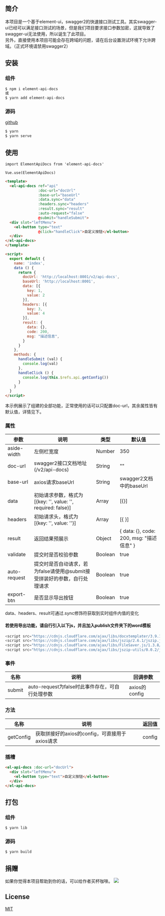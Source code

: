 ## 简介

本项目是一个基于element-ui，swagger2的快速接口测试工具。其实swagger-ui已经可以满足接口测试的场景，但是我们项目要求接口参数加密，这就导致了swagger-ui无法使用，所以诞生了此项目。<br>
另外，直接使用本项目可能会存在跨域的问题，请在后台设置测试环境下允许跨域。（正式环境请禁用swagger2）

## 安装

### 组件

```sh
$ npm i element-api-docs
或
$ yarn add element-api-docs
```

### 源码

<a href="https://github.com/sscfaith/element-api-docs" target="_blank">github</a>

```sh
$ yarn
$ yarn serve
```

## 使用

```
import ElementApiDocs from 'element-api-docs'

Vue.use(ElementApiDocs)
```

```html
<template>
  <el-api-docs ref="api"
               :doc-url="docUrl"
               :base-url="baseUrl"
               :data.sync="data"
               :headers.sync="headers"
               :result.sync="result"
               :auto-request="false"
               @submit="handleSubmit">
  <div slot="leftMenu">
    <el-button type="text"
               @click="handleClick">自定义按钮</el-button>
  </div>
</el-api-docs>
</template>

<script>
  export default {
    name: 'index',
    data () {
      return {
        docUrl: 'http://localhost:8001/v2/api-docs',
        baseUrl: 'http://localhost:8001',
        data: [{
          key: 1,
          value: 2
        }],
        headers: [{
          key: 3,
          value: 4
        }],
        result: {
          data: {},
          code: 200,
          msg: "描述信息",
        }
      }
    },
    methods: {
      handleSubmit (val) {
        console.log(val)
      },
      handleClick () {
        console.log(this.$refs.api.getConfig())
      }
    }
  }
</script>
```
本示例展示了组建的全部功能，正常使用的话可以只配置doc-url，其余属性皆有默认值，详情见下。

### 属性

| 参数 | 说明 | 类型 | 默认值 |
| ------ | ------ | ------ | ------ |
| aside-width | 左侧栏宽度 | Number | 350 |
| doc-url | swagger2接口文档地址(/v2/api-docs) | String | "" |
| base-url | axios请求baseUrl | String | swagger2文档中的baseUrl |
| data | 初始请求参数，格式为[{key: '', value: '', required: false}] | Array | [{}] |
| headers | 初始请求头，格式为[{key: '', value: ''}] | Array | [{ }] |
| result | 返回结果预展示 | Object | { data: {}, code: 200, msg: "描述信息" } |
| validate | 提交时是否校验参数 | Boolean | true |
| auto-request | 提交时是否自动请求，若为false请使用@submit接受拼装好的参数，自行处理请求 | Boolean | true |
| export-btn | 是否显示导出按钮 | Boolean | true |

data、headers、result可通过.sync修饰符获取到实时组件内值的变化

#### 若使用导出功能，请自行引入以下js，并且加入publish文件夹下的word模板

```javascript
<script src="https://cdnjs.cloudflare.com/ajax/libs/docxtemplater/3.9.1/docxtemplater.js"></script>
<script src="https://cdnjs.cloudflare.com/ajax/libs/jszip/2.6.1/jszip.js"></script>
<script src="https://cdnjs.cloudflare.com/ajax/libs/FileSaver.js/1.3.8/FileSaver.js"></script>
<script src="https://cdnjs.cloudflare.com/ajax/libs/jszip-utils/0.0.2/jszip-utils.js"></script>
```

### 事件

| 名称 | 说明 | 回调参数 |
| ------ | ------ | ------ |
| submit | auto-request为false时此事件存在，可自行处理参数 | axios的config |

### 方法

| 名称 | 说明 | 返回值 |
| ------ | ------ | ------ |
| getConfig | 获取拼接好的axios的config，可直接用于axios请求 | config |

### 插槽

```html
<el-api-docs :doc-url="docUrl">
  <div slot="leftMenu">
    <el-button type="text">自定义按钮</el-button>
  </div>
</el-api-docs>
```

## 打包

### 组件

```sh
$ yarn lib
```

### 源码

```sh
$ yarn build
```

## 捐赠
如果你觉得本项目帮助到你的话，可以给作者买杯咖啡。
<img src="http://112.74.43.150/images/donate.png">

## License

<a href="https://opensource.org/licenses/MIT" target="_blank">MIT</a>
